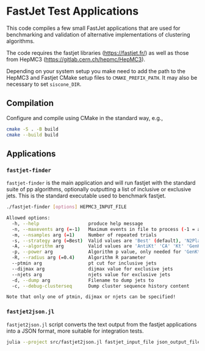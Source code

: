 # FastJet Test Applications

This code compiles a few small FastJet applications that are used for
benchmarking and validation of alternative implementations of clustering
algorithms.

The code requires the fastjet libraries (<https://fastjet.fr/>) as well as those
from HepMC3 (<https://gitlab.cern.ch/hepmc/HepMC3>).

Depending on your system setup you make need to add the path to the HepMC3 and
Fastjet CMake setup files to `CMAKE_PREFIX_PATH`. It may also be necessary to
set `siscone_DIR`.

## Compilation

Configure and compile using CMake in the standard way, e.g.,

```sh
cmake -S . -B build
cmake --build build
```

## Applications

### `fastjet-finder`

`fastjet-finder` is the main application and will run fastjet with the standard
suite of pp algorithms, optionally outputting a list of inclusive or exclusive
jets. This is the standard executable used to benchmark fastjet.

```sh
./fastjet-finder [options] HEPMC3_INPUT_FILE

Allowed options:
  -h, --help                  produce help message
  -n, --maxevents arg (=-1)   Maximum events in file to process (-1 = all events)
  -m, --nsamples arg (=1)     Number of repeated trials
  -s, --strategy arg (=Best)  Valid values are 'Best' (default), 'N2Plain', 'N2Tiled'
  -A, --algorithm arg         Valid values are 'AntiKt' 'CA' 'Kt' 'GenKt' 'EEKt' 'Durham'
  -p, --power arg             Algorithm p value, only needed for 'GenKt' and 'EEKt'
  -R, --radius arg (=0.4)     Algorithm R parameter
  --ptmin arg                 pt cut for inclusive jets
  --dijmax arg                dijmax value for exclusive jets
  --njets arg                 njets value for exclusive jets
  -d, --dump arg              Filename to dump jets to
  -c, --debug-clusterseq      Dump cluster sequence history content

Note that only one of ptmin, dijmax or njets can be specified!
```

### `fastjet2json.jl`

`fastjet2json.jl` script converts the text output from the fastjet applications
into a JSON format, more suitable for integration tests.

```sh
julia --project src/fastjet2json.jl fastjet_input_file json_output_file
```
